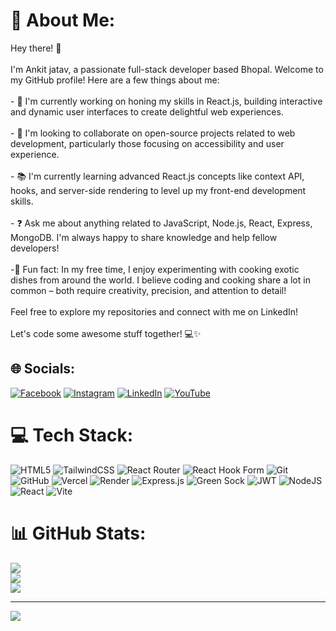 # 💫 About Me:
Hey there! 👋<br><br>I'm Ankit jatav, a passionate full-stack developer based Bhopal. Welcome to my GitHub profile! Here are a few things about me:<br><br>- 🔨 I'm currently working on honing my skills in React.js, building interactive and dynamic user interfaces to create delightful web experiences.<br><br>- 🤝 I'm looking to collaborate on open-source projects related to web development, particularly those focusing on accessibility and user experience.<br><br>- 📚 I'm currently learning advanced React.js concepts like context API, hooks, and server-side rendering to level up my front-end development skills.<br><br>- ❓ Ask me about anything related to JavaScript, Node.js, React, Express, MongoDB. I'm always happy to share knowledge and help fellow developers!<br><br>-🎉 Fun fact: In my free time, I enjoy experimenting with cooking exotic dishes from around the world. I believe coding and cooking share a lot in common – both require creativity, precision, and attention to detail!<br><br>Feel free to explore my repositories and connect with me on LinkedIn!<br><br>Let's code some awesome stuff together! 💻✨


## 🌐 Socials:
[![Facebook](https://img.shields.io/badge/Facebook-%231877F2.svg?logo=Facebook&logoColor=white)](https://facebook.com/100032790098297) [![Instagram](https://img.shields.io/badge/Instagram-%23E4405F.svg?logo=Instagram&logoColor=white)](https://instagram.com/ankit_ki_code) [![LinkedIn](https://img.shields.io/badge/LinkedIn-%230077B5.svg?logo=linkedin&logoColor=white)](https://linkedin.com/in/ankit-jatav-48b9b8257) [![YouTube](https://img.shields.io/badge/YouTube-%23FF0000.svg?logo=YouTube&logoColor=white)](https://youtube.com/@ankit_ki_code) 

# 💻 Tech Stack:
![HTML5](https://img.shields.io/badge/html5-%23E34F26.svg?style=for-the-badge&logo=html5&logoColor=white) ![TailwindCSS](https://img.shields.io/badge/tailwindcss-%2338B2AC.svg?style=for-the-badge&logo=tailwind-css&logoColor=white) ![React Router](https://img.shields.io/badge/React_Router-CA4245?style=for-the-badge&logo=react-router&logoColor=white) ![React Hook Form](https://img.shields.io/badge/React%20Hook%20Form-%23EC5990.svg?style=for-the-badge&logo=reacthookform&logoColor=white) ![Git](https://img.shields.io/badge/git-%23F05033.svg?style=for-the-badge&logo=git&logoColor=white) ![GitHub](https://img.shields.io/badge/github-%23121011.svg?style=for-the-badge&logo=github&logoColor=white) ![Vercel](https://img.shields.io/badge/vercel-%23000000.svg?style=for-the-badge&logo=vercel&logoColor=white) ![Render](https://img.shields.io/badge/Render-%46E3B7.svg?style=for-the-badge&logo=render&logoColor=white) ![Express.js](https://img.shields.io/badge/express.js-%23404d59.svg?style=for-the-badge&logo=express&logoColor=%2361DAFB) ![Green Sock](https://img.shields.io/badge/green%20sock-88CE02?style=for-the-badge&logo=greensock&logoColor=white) ![JWT](https://img.shields.io/badge/JWT-black?style=for-the-badge&logo=JSON%20web%20tokens) ![NodeJS](https://img.shields.io/badge/node.js-6DA55F?style=for-the-badge&logo=node.js&logoColor=white) ![React](https://img.shields.io/badge/react-%2320232a.svg?style=for-the-badge&logo=react&logoColor=%2361DAFB) ![Vite](https://img.shields.io/badge/vite-%23646CFF.svg?style=for-the-badge&logo=vite&logoColor=white)
# 📊 GitHub Stats:
![](https://github-readme-stats.vercel.app/api?username=ankitjatav-techeunoia&theme=dark&hide_border=false&include_all_commits=false&count_private=false)<br/>
![](https://github-readme-streak-stats.herokuapp.com/?user=ankitjatav-techeunoia&theme=dark&hide_border=false)<br/>
![](https://github-readme-stats.vercel.app/api/top-langs/?username=ankitjatav-techeunoia&theme=dark&hide_border=false&include_all_commits=false&count_private=false&layout=compact)

---
[![](https://visitcount.itsvg.in/api?id=ankitjatav-techeunoia&icon=2&color=1)](https://visitcount.itsvg.in)

<!-- Proudly created with GPRM ( https://gprm.itsvg.in ) -->
